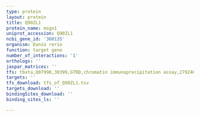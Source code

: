 ```yaml
---
type: protein
layout: protein
title: Q90ZL1
protein_name: msgn1
uniprot_accession: Q90ZL1
ncbi_gene_id: '360135'
organism: Danio rerio
function: target gene
number_of_interactions: '1'
orthologs: ''
jaspar_matrices: ''
tfs: tbxta,Q07998,30399,GTRD,chromatin immunoprecipitation assay,27924024%5Buid%5D,No
targets: ''
tfs_download: tfs_of_Q90ZL1.tsv
targets_download: ''
bindingSites_download: ''
binding_sites_ls: ''

---
```


